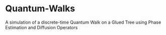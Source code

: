 # Quantum-Walks
A simulation of a discrete-time Quantum Walk on a Glued Tree using Phase Estimation and Diffusion Operators
